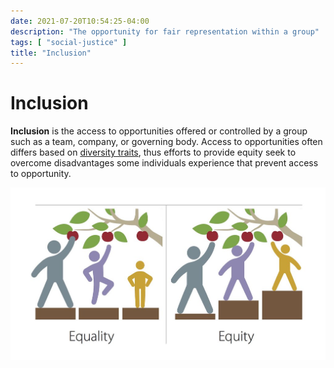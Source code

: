 ```yaml
---
date: 2021-07-20T10:54:25-04:00
description: "The opportunity for fair representation within a group"
tags: [ "social-justice" ]
title: "Inclusion"
---
```


# Inclusion

**Inclusion** is the  access to opportunities offered or controlled by a group such as a team, company, or governing body. Access to opportunities often differs based on [diversity traits](diversity.md), thus efforts to provide equity seek to overcome disadvantages some individuals experience that prevent access to opportunity.

![Equity vs. Equality Illustration by MPCA Photos](/img/equality-vs-equity.jpg)
